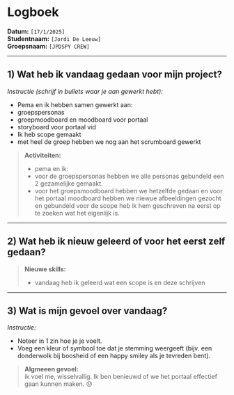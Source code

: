 # Logboek

**Datum:** `[17/1/2025]`  
**Studentnaam:** `[Jordi De Leeuw]`  
**Groepsnaam:** `[JPDSPY CREW]`

---

## 1) Wat heb ik vandaag gedaan voor mijn project?

_Instructie (schrijf in bullets waar je aan gewerkt hebt):_

- Pema en ik hebben samen gewerkt aan:
- groepspersonas
- groepmoodboard en moodboard voor portaal
- storyboard voor portaal vid
- Ik heb scope gemaakt
- met heel de groep hebben we nog aan het scrumboard gewerkt

> **Activiteiten:**
>
> - pema en ik:
> - voor de groepspersonas hebben we alle personas gebundeld een 2 gezamelijke gemaakt.
> - voor het groepsmoodboard hebben we hetzelfde gedaan en voor het portaal moodboard hebben we niewue afbeeldingen gezocht en gebundeld
>   voor de scope heb ik hem geschreven na eerst op te zoeken wat het eigenlijk is.

---

## 2) Wat heb ik nieuw geleerd of voor het eerst zelf gedaan?

> **Nieuwe skills:**
>
> - vandaag heb ik geleerd wat een scope is en deze schrijven

---

## 3) Wat is mijn gevoel over vandaag?

_Instructie:_

- Noteer in 1 zin hoe je je voelt.
- Voeg een kleur of symbool toe dat je stemming weergeeft (bijv. een donderwolk bij boosheid of een happy smiley als je tevreden bent).

> **Algmeeen gevoel:**  
> ik voel me, wisselvallig. Ik ben benieuwd of we het portaal effectief gaan kunnen maken. 😟
